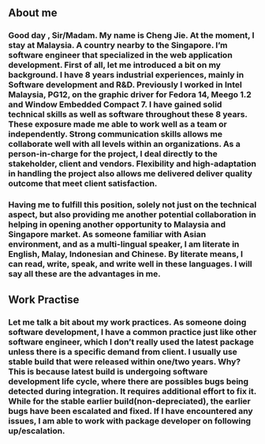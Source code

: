 ## About me
### Good day , Sir/Madam. My name is Cheng Jie. At the moment, I stay at Malaysia. A country nearby to the Singapore. I’m software engineer that specialized in the web application development. First of all, let me introduced a bit on my background. I have 8 years industrial experiences, mainly in Software development and R&D. Previously I worked in Intel Malaysia, PG12, on the graphic driver for Fedora 14, Meego 1.2 and Window Embedded Compact 7. I have gained solid technical skills as well as software throughout these 8 years. These exposure made me able to work well as a team or independently.  Strong communication skills allows me collaborate well with all levels within an organizations. As a person-in-charge for the project, I deal directly to the stakeholder, client and vendors. Flexibility and high-adaptation in handling the project also allows me delivered deliver quality outcome that meet client satisfaction.

### Having me to fulfill this position, solely not just on the technical aspect, but also providing me another potential collaboration in helping in opening another opportunity to Malaysia and Singapore market. As someone familiar with Asian environment, and as a multi-lingual speaker, I am literate in English, Malay, Indonesian and Chinese. By literate means, I can read, write, speak, and write well in these languages. I will say all these are the advantages in me.    

## Work Practise
### Let me talk a bit about my work practices. As  someone doing software development, I have a common practice just like other software engineer, which I don’t really used the latest package unless there is a specific demand from client.  I usually use stable build that were released within one/two years. Why? This is because latest build is undergoing software development life cycle, where there are possibles bugs being detected during integration. It requires additional effort to fix it. While for the stable earlier build(non-depreciated), the earlier bugs have been escalated and fixed. If I have encountered any issues, I am able to work with package developer on following up/escalation. 
